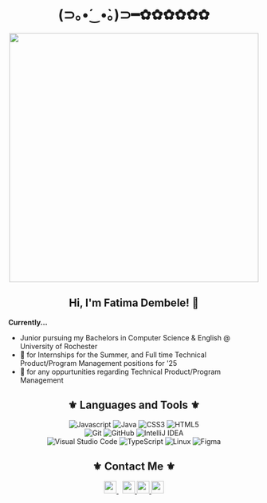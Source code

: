 <h1 align="center">(⊃｡•́‿•̀｡)⊃━✿✿✿✿✿✿</h1>
<p align="center">
  <img src="https://pa1.aminoapps.com/7863/76901a5983efba139560771c5144a3c9600c3a47r1-500-281_hq.gif" width = "500">
</p>

<h2 align="center"> Hi, I'm Fatima Dembele! 👋 </h2>


<p align="left">
  <strong>Currently...</strong>
  <ul>
    <li>Junior pursuing my Bachelors in Computer Science & English @ University of Rochester</li>
    <li>👀  for Internships for the Summer, and Full time Technical Product/Program Management positions for '25 </li>
    <li>👀  for any oppurtunities regarding Technical Product/Program Management </li>
  </ul> 
  </p>

<h2 align="center"> ⚜️ Languages and Tools ⚜️ </h2>

<p align="center">
  <img src="https://img.shields.io/badge/javascript-%23323330.svg?style=for-the-badge&logo=javascript&logoColor=%23F7DF1E" alt = "Javascript">
  <img src="https://img.shields.io/badge/java-%23ED8B00.svg?style=for-the-badge&logo=openjdk&logoColor=white" alt="Java">
  <img src="https://img.shields.io/badge/css3-%231572B6.svg?style=for-the-badge&logo=css3&logoColor=white" alt="CSS3">
  <img src="https://img.shields.io/badge/html5-%23E34F26.svg?style=for-the-badge&logo=html5&logoColor=white" alt="HTML5"><br>
  <img src="https://img.shields.io/badge/git-%23F05033.svg?style=for-the-badge&logo=git&logoColor=white" alt="Git">
  <img src="https://img.shields.io/badge/github-%23121011.svg?style=for-the-badge&logo=github&logoColor=white" alt="GitHub">
  <img src="https://img.shields.io/badge/IntelliJIDEA-000000.svg?style=for-the-badge&logo=intellij-idea&logoColor=white" alt="IntelliJ IDEA"><br>
  <img src="https://img.shields.io/badge/Visual%20Studio%20Code-0078d7.svg?style=for-the-badge&logo=visual-studio-code&logoColor=white" alt="Visual Studio Code">
  <img src="https://shields.io/badge/TypeScript-3178C6?logo=TypeScript&logoColor=FFF&style=flat-square" alt="TypeScript">
  <img src="https://img.shields.io/badge/Linux-FCC624?style=for-the-badge&logo=linux&logoColor=black" alt="Linux">
  <img src="https://img.shields.io/badge/figma-%23F24E1E.svg?style=for-the-badge&logo=figma&logoColor=white" alt="Figma">
</p>

<h2 align="center">⚜️ Contact Me ⚜️</h2>
<p align="center">
  <a href="mailto: fdembele@u.rochester.edu?subject=Find contact Via GitHub; Want to connect&body=Hello Fatima, I hope this email finds you well."">
    <img src="https://img.shields.io/badge/Gmail-D14836?style=for-the-badge&logo=gmail&logoColor=white" height=25>
  </a> 
  <span></span>
  <a href="https://www.linkedin.com/in/fatima-dembele/" target="_blank">
    <img src="https://img.shields.io/badge/linkedin-%230077B5.svg?&style=for-the-badge&logo=linkedin&logoColor=white" height=25>  
  </a> 
  <span> </span>
   <a href="https://fatima-dembele.w3spaces.com" target="_blank">
    <img src="https://img.shields.io/badge/Portfolio-255E63?style=for-the-badge&logo=About.me&logoColor=white" height=25>  
  </a>
   <span> </span>
   <a href="https://fatima-d09.github.io/" target="_blank">
    <img src="https://img.shields.io/badge/github-%23121011.svg?style=for-the-badge&logo=github&logoColor=white" height=25>  
  </a>
</p>
